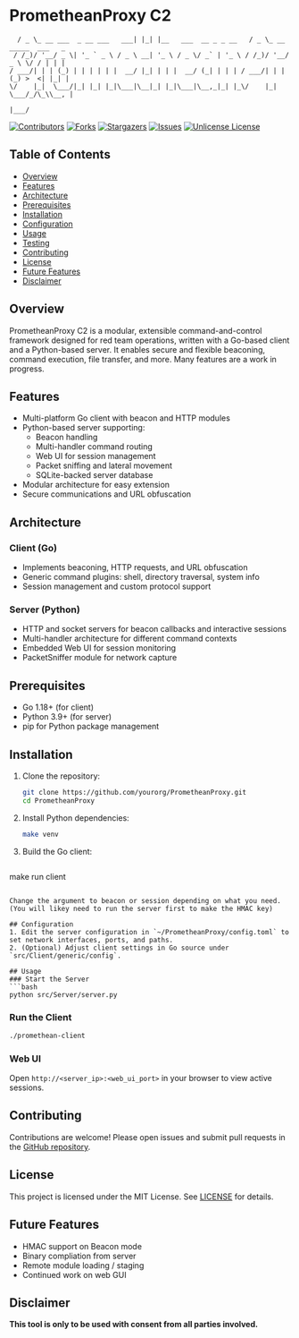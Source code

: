 # PrometheanProxy C2
```text   ___                          _   _                        ___                     
  / _ \_ __ ___  _ __ ___   ___| |_| |__   ___  __ _ _ __   / _ \_ __ _____  ___   _ 
 / /_)/ '__/ _ \| '_ ` _ \ / _ \ __| '_ \ / _ \/ _` | '_ \ / /_)/ '__/ _ \ \/ / | | |
/ ___/| | | (_) | | | | | |  __/ |_| | | |  __/ (_| | | | / ___/| | | (_) >  <| |_| |
\/    |_|  \___/|_| |_| |_|\___|\__|_| |_|\___|\__,_|_| |_\/    |_|  \___/_/\_\\__, |
                                                                               |___/ 
```
[contributors-shield]: https://img.shields.io/github/contributors/AFrenchBanana/PrometheanProxy.svg?style=for-the-badge
[contributors-url]: https://github.com/AFrenchBanana/PrometheanProxy/graphs/contributors
[forks-shield]: https://img.shields.io/github/forks/AFrenchBanana/PrometheanProxy.svg?style=for-the-badge
[forks-url]: https://github.com/AFrenchBanana/PrometheanProxy/network/members
[stars-shield]: https://img.shields.io/github/stars/AFrenchBanana/PrometheanProxy.svg?style=for-the-badge
[stars-url]: https://github.com/AFrenchBanana/PrometheanProxy/stargazers
[issues-shield]: https://img.shields.io/github/issues/AFrenchBanana/PrometheanProxy.svg?style=for-the-badge
[issues-url]: https://github.com/AFrenchBanana/PrometheanProxy/issues
[license-shield]: https://img.shields.io/github/license/AFrenchBanana/PrometheanProxy.svg?style=for-the-badge
[license-url]: https://github.com/AFrenchBanana/PrometheanProxy/blob/master/LICENSE


[![Contributors][contributors-shield]][contributors-url]
[![Forks][forks-shield]][forks-url]
[![Stargazers][stars-shield]][stars-url]
[![Issues][issues-shield]][issues-url]
[![Unlicense License][license-shield]][license-url]



## Table of Contents
- [Overview](#overview)
- [Features](#features)
- [Architecture](#architecture)
- [Prerequisites](#prerequisites)
- [Installation](#installation)
- [Configuration](#configuration)
- [Usage](#usage)
- [Testing](#testing)
- [Contributing](#contributing)
- [License](#license)
- [Future Features](#future-features)
- [Disclaimer](#disclaimer)

## Overview
PrometheanProxy C2 is a modular, extensible command-and-control framework designed for red team operations, written with a Go-based client and a Python-based server. It enables secure and flexible beaconing, command execution, file transfer, and more. Many features are a work in progress. 

## Features
- Multi-platform Go client with beacon and HTTP modules
- Python-based server supporting:
  - Beacon handling
  - Multi-handler command routing
  - Web UI for session management
  - Packet sniffing and lateral movement
  - SQLite-backed server database
- Modular architecture for easy extension
- Secure communications and URL obfuscation

## Architecture
### Client (Go)
- Implements beaconing, HTTP requests, and URL obfuscation
- Generic command plugins: shell, directory traversal, system info
- Session management and custom protocol support

### Server (Python)
- HTTP and socket servers for beacon callbacks and interactive sessions
- Multi-handler architecture for different command contexts
- Embedded Web UI for session monitoring
- PacketSniffer module for network capture

## Prerequisites
- Go 1.18+ (for client)
- Python 3.9+ (for server)
- pip for Python package management

## Installation
1. Clone the repository:
   ```bash
   git clone https://github.com/yourorg/PrometheanProxy.git
   cd PrometheanProxy
   ```
2. Install Python dependencies:
   ```bash
   make venv
   ```
3. Build the Go client:
   ```bash
  make run client 
   ```

  Change the argument to beacon or session depending on what you need. (You will likey need to run the server first to make the HMAC key) 

## Configuration
1. Edit the server configuration in `~/PrometheanProxy/config.toml` to set network interfaces, ports, and paths.
2. (Optional) Adjust client settings in Go source under `src/Client/generic/config`.

## Usage
### Start the Server
```bash
python src/Server/server.py 
```

### Run the Client
```bash
./promethean-client
```

### Web UI
Open `http://<server_ip>:<web_ui_port>` in your browser to view active sessions.


## Contributing
Contributions are welcome! Please open issues and submit pull requests in the [GitHub repository](https://github.com/yourorg/PrometheanProxy).

## License
This project is licensed under the MIT License. See [LICENSE](LICENSE) for details.

## Future Features

- HMAC support on Beacon mode
- Binary compliation from server
- Remote module loading / staging 
- Continued work on web GUI 

## Disclaimer
**This tool is only to be used with consent from all parties involved.**
